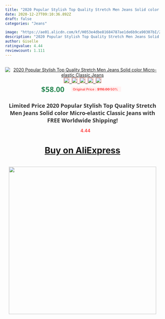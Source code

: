 ```yaml
---
title: "2020 Popular Stylish Top Quality Stretch Men Jeans Solid color Micro-elastic Classic Jeans"
date: 2020-12-27T09:10:36.892Z
draft: false
categories: "Jeans"

image: "https://ae01.alicdn.com/kf/H053e4dbe81684787ae1de6b9ca90307bI/2020-Popular-Stylish-Top-Quality-Stretch-Men-Jeans-Solid-color-Micro-elastic-Classic-Jeans.jpg"
description: "2020 Popular Stylish Top Quality Stretch Men Jeans Solid color Micro-elastic Classic Jeans"
author: Giselle
ratingvalue: 4.44
reviewcount: 1.111
---
```

<br>
<div style="text-align: center;">
<a href="https://s.click.aliexpress.com/e/_AW3Vm5" target="_blank" rel="nofollow noopener noreferrer"><img alt="2020 Popular Stylish Top Quality Stretch Men Jeans Solid color Micro-elastic Classic Jeans" class="magnifier-image" src="https://ae01.alicdn.com/kf/H053e4dbe81684787ae1de6b9ca90307bI/2020-Popular-Stylish-Top-Quality-Stretch-Men-Jeans-Solid-color-Micro-elastic-Classic-Jeans.jpg_640x640.jpg">
<br>
<img style="border:1px solid salmon" src="https://ae01.alicdn.com/kf/H053e4dbe81684787ae1de6b9ca90307bI/2020-Popular-Stylish-Top-Quality-Stretch-Men-Jeans-Solid-color-Micro-elastic-Classic-Jeans.jpg_120x120.jpg">&nbsp;&nbsp;<img style="border:1px solid salmon" src="https://ae01.alicdn.com/kf/H617bda97196540e3a68b452f379fc1d81/2020-Popular-Stylish-Top-Quality-Stretch-Men-Jeans-Solid-color-Micro-elastic-Classic-Jeans.jpg_120x120.jpg">&nbsp;&nbsp;<img style="border:1px solid salmon" src="_120x120.jpg">&nbsp;&nbsp;<img style="border:1px solid salmon" src="_120x120.jpg">&nbsp;&nbsp;<img style="border:1px solid salmon" src="_120x120.jpg"></a></div><br0>
<div style="text-align: center;"><span style="background-color: white; border: 0px; box-sizing: border-box; color: seagreen; display: inline-block; font-family: &quot;open sans&quot; , &quot;arial&quot; , &quot;helvetica&quot; , sans-serif , &quot;heiti&quot;; font-size: 24px; font-stretch: inherit; font-weight: 700; line-height: inherit; margin: 0px 10px 0px 0px; padding: 0px; vertical-align: middle;">$58.00 </span>
<span style="background: rgb(255 , 241 , 241); border-radius: 3px; border: 0px; box-sizing: border-box; color: #ff4747; display: inline-block; font-family: inherit; font-size: 12px; font-stretch: inherit; font-style: inherit; font-variant: inherit; font-weight: 600; line-height: inherit; margin: 0px; padding: 2px 5px; transform: scale(0.9); vertical-align: middle;">Original Price : <b style="text-decoration: line-through;">$116.00 </b> 50%&nbsp;&nbsp;</span></div>
<h1 style="color: #333333; display: inline-block; font-family: &quot;open sans&quot; , &quot;arial&quot; , &quot;helvetica&quot; , sans-serif , &quot;heiti&quot;; font-size: 18px; font-stretch: inherit; font-weight: 700; text-align: center;">Limited Price 2020 Popular Stylish Top Quality Stretch Men Jeans Solid color Micro-elastic Classic Jeans with FREE Worldwide Shipping!</h1>
<div style="color: #ff4747; text-align: center;">
<img src="https://4.bp.blogspot.com/-M0ZcTcb-5uY/XleCXlxnR4I/AAAAAAAAAEc/OrjgMkXV1oMQFaCRZj5HQwOCBcu3w1FegCPcBGAYYCw/s1600/star.png" style="height: 15px;">&nbsp;<b>4.44</b></div>
<div class="button_cont" align="center"><a class="buynow_a" href="https://s.click.aliexpress.com/e/_AW3Vm5" target="_blank" rel="nofollow noopener noreferrer"><H1>Buy on AliExpress</H1></a></div><br>
<div class="separator" style="clear: both; text-align: center;">
<img src="https://lh3.googleusercontent.com/-pTy5HemUv9M/XlePHvY0dAI/AAAAAAAAAE4/0nX5iRUoIWY8eMW9Dpxeirr157OZliDIgCLcBGAsYHQ/s1600/badge.gif" width="480">
</div>
